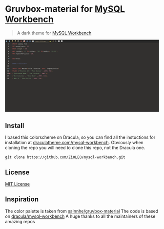 # Gruvbox-material for [MySQL Workbench](https://www.mysql.com/products/workbench/)

> A dark theme for [MySQL Workbench](https://www.mysql.com/products/workbench/)

![Screenshot](./screenshot.png)

## Install

I based this colorscheme on Dracula, so you can find all the instuctions for installation at [draculatheme.com/mysql-workbench](https://draculatheme.com/mysql-workbench).
Obviously when cloning the repo you will need to clone this repo, not the Dracula one.
```
git clone https://github.com/Zi0LEO/mysql-workbench.git
```  

## License

[MIT License](./LICENSE)

## Inspiration

The color palette is taken from [sainnhe/gruvbox-material](https://github.com/sainnhe/gruvbox-material)
The code is based on [dracula/mysql-workbench](https://github.com/dracula/mysql-workbench)
A huge thanks to all the maintainers of these amazing repos
